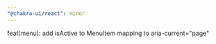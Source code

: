 ```yaml
---
"@chakra-ui/react": minor
---
```


feat(menu): add isActive to MenuItem mapping to aria-current="page"

